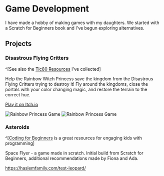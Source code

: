 # Game Development

I have made a hobby of making games with my daughters. We started with a Scratch for Beginners book and I've begun exploring alternatives.


## Projects


### Disastrous Flying Critters

^[See also the [Tic80 Resources](/gamedev/resources/#tic80) I've collected]

Help the Rainbow Witch Princess save the kingdom from the Disastrous Flying Critters trying to destroy it! Fly around the kingdoms, close the portals with your color changing magic, and restore the terrain to the correct hue.

[Play it on Itch.io](https://therabidbanana.itch.io/disastrous-flying-critters)

![Rainbow Princess Game](/assets/images/gamedev/flying-critters/1.png)
![Rainbow Princess Game](/assets/images/gamedev/flying-critters/3.png)

### Asteroids

^[[Coding for Beginners](https://www.amazon.com/Coding-Beginners-Scratch-Rosie-Dickins/dp/1474975097) is a great resources for engaging kids with programming]

Space Flyer - a game made in scratch. Initial build from Scratch for Beginners, additional recommendations made by Fiona and Ada.

<https://haslemfamily.com/test-leopard/>


